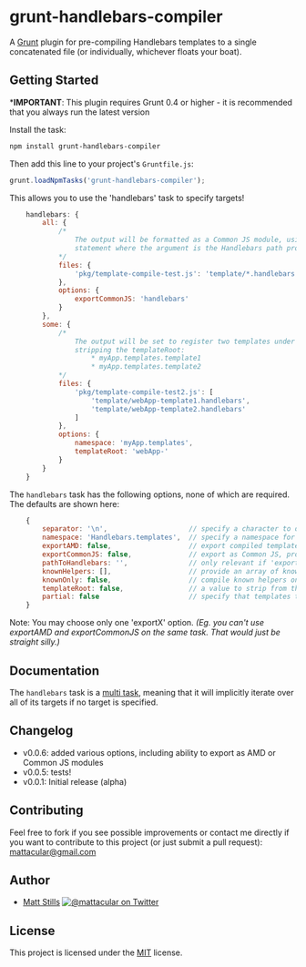 # grunt-handlebars-compiler

A [Grunt](http://gruntjs.com) plugin for pre-compiling Handlebars templates to a single concatenated file (or individually, whichever floats your boat).

## Getting Started

***IMPORTANT**: This plugin requires Grunt 0.4 or higher - it is recommended that you always run the latest version

Install the task:

```bash
npm install grunt-handlebars-compiler
```

Then add this line to your project's `Gruntfile.js`:

```js
grunt.loadNpmTasks('grunt-handlebars-compiler');
```

This allows you to use the 'handlebars' task to specify targets!

```js
	handlebars: {
		all: {
			/*
				The output will be formatted as a Common JS module, using a require()
				statement where the argument is the Handlebars path provided in the option.
			*/
			files: {
				'pkg/template-compile-test.js': 'template/*.handlebars'
			},
			options: {
				exportCommonJS: 'handlebars'
			}
		},
		some: {
			/*
				The output will be set to register two templates under 'myApp.templates' namespace after 
				stripping the templateRoot:
					* myApp.templates.template1
					* myApp.templates.template2
			*/
			files: {
				'pkg/template-compile-test2.js': [
					'template/webApp-template1.handlebars', 
					'template/webApp-template2.handlebars'
				] 
			},
			options: {
				namespace: 'myApp.templates',
				templateRoot: 'webApp-'
			}
		}
	}
```

The `handlebars` task has the following options, none of which are required. The defaults are shown here:

```js
	{
		separator: '\n',					// specify a character to delimit individual compiled files in the output
		namespace: 'Handlebars.templates',	// specify a namespace for templates to be set to register to
		exportAMD: false,					// export compiled templates as AMD (RequireJS) module
		exportCommonJS: false,				// export as Common JS, provide string path to Handlebars instead of false
		pathToHandlebars: '',				// only relevant if 'exportAMD === true' - provide path to Handlebars
		knownHelpers: [],					// provide an array of known helpers
		knownOnly: false,					// compile known helpers only (requires 'knownHelpers')
		templateRoot: false,				// a value to strip from the beginning of template names
		partial: false						// specify that templates these templates are partials
	}
```

Note: You may choose only one 'exportX' option. *(Eg. you can't use exportAMD and exportCommonJS on the same task. That would just be straight silly.)*

## Documentation

The `handlebars` task is a [multi task](https://github.com/gruntjs/grunt/blob/master/docs/types_of_tasks.md#multi-tasks), meaning that it will implicitly iterate over all of its targets if no target is specified.

## Changelog

* v0.0.6: added various options, including ability to export as AMD or Common JS modules
* v0.0.5: tests!
* v0.0.1: Initial release (alpha)

## Contributing

Feel free to fork if you see possible improvements or contact me directly if you want to contribute to this project (or just submit a pull request): mattacular@gmail.com

## Author

* [Matt Stills](http://www.mattstills.com)
  [![@mattacular on Twitter](https://secure.gravatar.com/avatar/fc34dc6cf17121952e967cdba43f76fe?s=70)](http://twitter.com/mattacular "Follow @mattacular on Twitter")

## License

This project is licensed under the [MIT](http://mths.be/mit) license.
